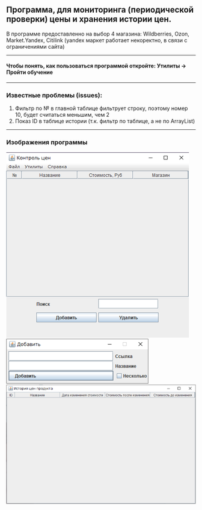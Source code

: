 ## Программа, для мониторинга (периодической проверки) цены и хранения истории цен. ##

В программе предоставленно на выбор 4 магазина: Wildberries, Ozon, Market.Yandex, Citilink (yandex маркет работает некоректно, в связи с ограничениями сайта)

-------------------------
#### Чтобы понять, как пользоваться программой откройте: Утилиты -> Пройти обучение ####

-------------------------

### Известные проблемы (issues): ###

  1. Фильтр по № в главной таблице фильтрует строку, поэтому номер 10, будет считаться меньшим, чем 2
  2. Показ ID в таблице истории (т.к. фильтр по таблице, а не по ArrayList)
-------------------------
### Изображения программы ###

![Основное окно](https://github.com/Sadeal/JavaCourse/blob/main/img/mainwindow.png)
![Окно добавления](https://github.com/Sadeal/JavaCourse/blob/main/img/addwindow.png)
![Окно истории](https://github.com/Sadeal/JavaCourse/blob/main/img/historywindow.png)
